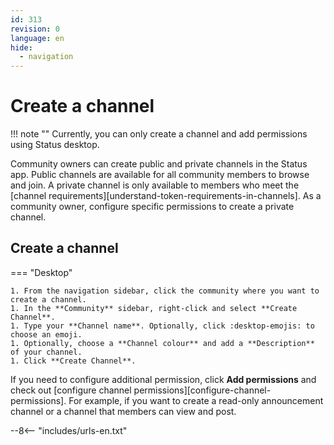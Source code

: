 ```yaml
---
id: 313
revision: 0
language: en
hide:
  - navigation
---
```


# Create a channel

!!! note ""
    Currently, you can only create a channel and add permissions using Status desktop.

Community owners can create public and private channels in the Status app. Public channels are available for all community members to browse and join. A private channel is only available to members who meet the [channel requirements][understand-token-requirements-in-channels]. As a community owner, configure specific permissions to create a private channel.

## Create a channel

=== "Desktop"

    1. From the navigation sidebar, click the community where you want to create a channel.
    1. In the **Community** sidebar, right-click and select **Create Channel**.
    1. Type your **Channel name**. Optionally, click :desktop-emojis: to choose an emoji.
    1. Optionally, choose a **Channel colour** and add a **Description** of your channel.
    1. Click **Create Channel**.

If you need to configure additional permission, click **Add permissions** and check out [configure channel permissions][configure-channel-permissions]. For example, if you want to create a read-only announcement channel or a channel that members can view and post.

--8<-- "includes/urls-en.txt"

